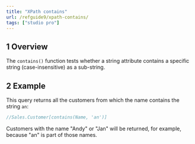 ```yaml
---
title: "XPath contains"
url: /refguide9/xpath-contains/
tags: ["studio pro"]
---
```


## 1 Overview

The `contains()` function tests whether a string attribute contains a specific string (case-insensitive) as a sub-string.

## 2 Example

This query returns all the customers from which the name contains the string `an`:

```java {linenos=false}
//Sales.Customer[contains(Name, 'an')]
```

Customers with the name "Andy" or "Jan" will be returned, for example, because "an" is part of those names.
